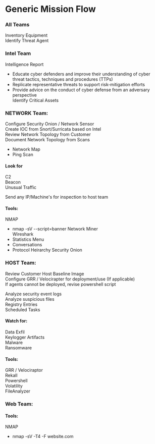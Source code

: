 # Generic Mission Flow

### All Teams
Inventory Equipment <br>
Identify Threat Agent <br>

### Intel Team <br>
Intelligence Report <br>
- Educate cyber defenders and improve their understanding of cyber threat tactics, techniques and procedures (TTPs)
- Replicate representative threats to support risk-mitigation efforts
- Provide advice on the conduct of cyber defense from an adversary perspective <br>
Identify Critical Assets <br>


### NETWORK Team:
Configure Security Onion / Network Sensor <br>
Create IOC from Snort/Surricata based on Intel <br>
Review Network Topology from Customer <br>
Document Network Topology from Scans <br>
- Network Map <br>
- Ping Scan <br>

#### Look for <br>
C2 <br>
Beacon <br>
Unusual Traffic <br>

Send any IP/Machine's for inspection to host team <br>

#### Tools: <br>
NMAP <br>
- nmap -sV --script=banner <target>
Network Miner <br>
Wireshark <br>
- Statistics Menu
- Conversations
- Protocol Heirarchy 
Security Onion <br>


### HOST Team: <br>
Review Customer Host Baseline Image <br>
Configure GRR / Velocirapter for deployment/use (If applicable) <br>
If agents cannot be deployed, revise powershell script <br>

Analyze security event logs <br>
Analyze suspicious files <br>
Registry Entries <br>
Scheduled Tasks <br>

#### Watch for:
Data Exfil <br>
Keylogger Artifacts <br>
Malware <br>
Ransomware <br>

#### Tools:
GRR / Velociraptor <br>
Rekall <br>
Powershell <br>
Volatility <br>
FileAnalyzer <br>
  
### Web Team:
 
#### Tools:
  NMAP <br>
- nmap -sV -T4 -F website.com
